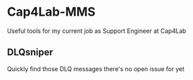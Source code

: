 # Cap4Lab-MMS
Useful tools for my current job as Support Engineer at Cap4Lab

## DLQsniper
Quickly find those DLQ messages there's no open issue for yet
